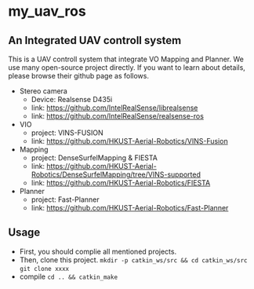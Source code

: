 # my_uav_ros
## An Integrated UAV controll system
This is a UAV controll system that integrate VO Mapping and Planner. We use many open-source project directly. If you want to learn about details, please browse their github page as follows.
* Stereo camera
	* Device: Realsense D435i
	* link: https://github.com/IntelRealSense/librealsense
	* link: https://github.com/IntelRealSense/realsense-ros
* VIO
	* project: VINS-FUSION
	* link: https://github.com/HKUST-Aerial-Robotics/VINS-Fusion
* Mapping
	* project: DenseSurfelMapping & FIESTA
	* link: https://github.com/HKUST-Aerial-Robotics/DenseSurfelMapping/tree/VINS-supported
	* link: https://github.com/HKUST-Aerial-Robotics/FIESTA
* Planner
	* project: Fast-Planner
	* link: https://github.com/HKUST-Aerial-Robotics/Fast-Planner


## Usage
* First, you should complie all mentioned projects.
* Then, clone this project.
```mkdir -p catkin_ws/src && cd catkin_ws/src```
```git clone xxxx```
* compile
```cd .. && catkin_make ```

